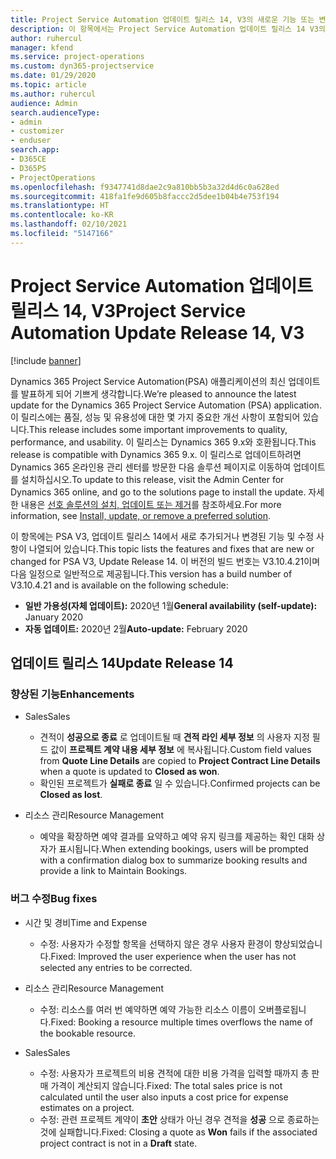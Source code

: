```yaml
---
title: Project Service Automation 업데이트 릴리스 14, V3의 새로운 기능 또는 변경된 기능
description: 이 항목에서는 Project Service Automation 업데이트 릴리스 14 V3의 새로운 기능에 대한 정보를 제공합니다.
author: ruhercul
manager: kfend
ms.service: project-operations
ms.custom: dyn365-projectservice
ms.date: 01/29/2020
ms.topic: article
ms.author: ruhercul
audience: Admin
search.audienceType:
- admin
- customizer
- enduser
search.app:
- D365CE
- D365PS
- ProjectOperations
ms.openlocfilehash: f9347741d8dae2c9a810bb5b3a32d4d6c0a628ed
ms.sourcegitcommit: 418fa1fe9d605b8faccc2d5dee1b04b4e753f194
ms.translationtype: HT
ms.contentlocale: ko-KR
ms.lasthandoff: 02/10/2021
ms.locfileid: "5147166"
---
```

# <a name="project-service-automation-update-release-14-v3"></a><span data-ttu-id="5c859-103">Project Service Automation 업데이트 릴리스 14, V3</span><span class="sxs-lookup"><span data-stu-id="5c859-103">Project Service Automation Update Release 14, V3</span></span>

[!include [banner](../includes/psa-now-project-operations.md)]

<span data-ttu-id="5c859-104">Dynamics 365 Project Service Automation(PSA) 애플리케이션의 최신 업데이트를 발표하게 되어 기쁘게 생각합니다.</span><span class="sxs-lookup"><span data-stu-id="5c859-104">We’re pleased to announce the latest update for the Dynamics 365 Project Service Automation (PSA) application.</span></span> <span data-ttu-id="5c859-105">이 릴리스에는 품질, 성능 및 유용성에 대한 몇 가지 중요한 개선 사항이 포함되어 있습니다.</span><span class="sxs-lookup"><span data-stu-id="5c859-105">This release includes some important improvements to quality, performance, and usability.</span></span> <span data-ttu-id="5c859-106">이 릴리스는 Dynamics 365 9.x와 호환됩니다.</span><span class="sxs-lookup"><span data-stu-id="5c859-106">This release is compatible with Dynamics 365 9.x.</span></span> <span data-ttu-id="5c859-107">이 릴리스로 업데이트하려면 Dynamics 365 온라인용 관리 센터를 방문한 다음 솔루션 페이지로 이동하여 업데이트를 설치하십시오.</span><span class="sxs-lookup"><span data-stu-id="5c859-107">To update to this release, visit the Admin Center for Dynamics 365 online, and go to the solutions page to install the update.</span></span> <span data-ttu-id="5c859-108">자세한 내용은 [선호 솔루션의 설치, 업데이트 또는 제거](https://docs.microsoft.com/power-platform/admin/install-remove-preferred-solution)를 참조하세요.</span><span class="sxs-lookup"><span data-stu-id="5c859-108">For more information, see [Install, update, or remove a preferred solution](https://docs.microsoft.com/power-platform/admin/install-remove-preferred-solution).</span></span>

<span data-ttu-id="5c859-109">이 항목에는 PSA V3, 업데이트 릴리스 14에서 새로 추가되거나 변경된 기능 및 수정 사항이 나열되어 있습니다.</span><span class="sxs-lookup"><span data-stu-id="5c859-109">This topic lists the features and fixes that are new or changed for PSA V3, Update Release 14.</span></span> <span data-ttu-id="5c859-110">이 버전의 빌드 번호는 V3.10.4.21이며 다음 일정으로 일반적으로 제공됩니다.</span><span class="sxs-lookup"><span data-stu-id="5c859-110">This version has a build number of V3.10.4.21 and is available on the following schedule:</span></span>

- <span data-ttu-id="5c859-111">**일반 가용성(자체 업데이트):** 2020년 1월</span><span class="sxs-lookup"><span data-stu-id="5c859-111">**General availability (self-update):** January 2020</span></span>
- <span data-ttu-id="5c859-112">**자동 업데이트:** 2020년 2월</span><span class="sxs-lookup"><span data-stu-id="5c859-112">**Auto-update:** February 2020</span></span>

## <a name="update-release-14"></a><span data-ttu-id="5c859-113">업데이트 릴리스 14</span><span class="sxs-lookup"><span data-stu-id="5c859-113">Update Release 14</span></span>

### <a name="enhancements"></a><span data-ttu-id="5c859-114">향상된 기능</span><span class="sxs-lookup"><span data-stu-id="5c859-114">Enhancements</span></span>

- <span data-ttu-id="5c859-115">Sales</span><span class="sxs-lookup"><span data-stu-id="5c859-115">Sales</span></span>

     - <span data-ttu-id="5c859-116">견적이 **성공으로 종료** 로 업데이트될 때 **견적 라인 세부 정보** 의 사용자 지정 필드 값이 **프로젝트 계약 내용 세부 정보** 에 복사됩니다.</span><span class="sxs-lookup"><span data-stu-id="5c859-116">Custom field values from **Quote Line Details** are copied to **Project Contract Line Details** when a quote is updated to **Closed as won**.</span></span>
     - <span data-ttu-id="5c859-117">확인된 프로젝트가 **실패로 종료** 일 수 있습니다.</span><span class="sxs-lookup"><span data-stu-id="5c859-117">Confirmed projects can be **Closed as lost**.</span></span>

- <span data-ttu-id="5c859-118">리소스 관리</span><span class="sxs-lookup"><span data-stu-id="5c859-118">Resource Management</span></span>

     - <span data-ttu-id="5c859-119">예약을 확장하면 예약 결과를 요약하고 예약 유지 링크를 제공하는 확인 대화 상자가 표시됩니다.</span><span class="sxs-lookup"><span data-stu-id="5c859-119">When extending bookings, users will be prompted with a confirmation dialog box to summarize booking results and provide a link to Maintain Bookings.</span></span>


### <a name="bug-fixes"></a><span data-ttu-id="5c859-120">버그 수정</span><span class="sxs-lookup"><span data-stu-id="5c859-120">Bug fixes</span></span>

- <span data-ttu-id="5c859-121">시간 및 경비</span><span class="sxs-lookup"><span data-stu-id="5c859-121">Time and Expense</span></span>

     - <span data-ttu-id="5c859-122">수정: 사용자가 수정할 항목을 선택하지 않은 경우 사용자 환경이 향상되었습니다.</span><span class="sxs-lookup"><span data-stu-id="5c859-122">Fixed: Improved the user experience when the user has not selected any entries to be corrected.</span></span>

- <span data-ttu-id="5c859-123">리소스 관리</span><span class="sxs-lookup"><span data-stu-id="5c859-123">Resource Management</span></span>

     - <span data-ttu-id="5c859-124">수정: 리소스를 여러 번 예약하면 예약 가능한 리소스 이름이 오버플로됩니다.</span><span class="sxs-lookup"><span data-stu-id="5c859-124">Fixed: Booking a resource multiple times overflows the name of the bookable resource.</span></span>

- <span data-ttu-id="5c859-125">Sales</span><span class="sxs-lookup"><span data-stu-id="5c859-125">Sales</span></span>

     - <span data-ttu-id="5c859-126">수정: 사용자가 프로젝트의 비용 견적에 대한 비용 가격을 입력할 때까지 총 판매 가격이 계산되지 않습니다.</span><span class="sxs-lookup"><span data-stu-id="5c859-126">Fixed: The total sales price is not calculated until the user also inputs a cost price for expense estimates on a project.</span></span>
     - <span data-ttu-id="5c859-127">수정: 관련 프로젝트 계약이 **초안** 상태가 아닌 경우 견적을 **성공** 으로 종료하는 것에 실패합니다.</span><span class="sxs-lookup"><span data-stu-id="5c859-127">Fixed: Closing a quote as **Won** fails if the associated project contract is not in a **Draft** state.</span></span>

